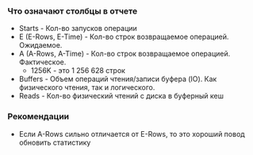 ### Что означают столбцы в отчете 
  - Starts - Кол-во запусков операции
  - E (E-Rows, E-Time) - Кол-во строк возвращаемое операцией. Ожидаемое. 
  - A (A-Rows, A-Time) - Кол-во строк возвращаемое операцией. Фактическое. 
    - 1256K - это 1 256 628 строк
  - Buffers - Объем операций чтения/записи буфера (IO). Как физического чтения, так и логического.
  - Reads - Кол-во физический чтений с диска в буферный кеш


### Рекомендации
  - Если A-Rows сильно отличается от E-Rows, то это хороший повод обновить статистику
